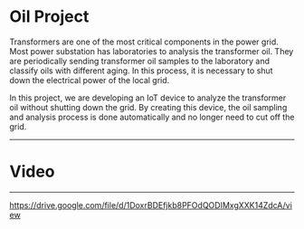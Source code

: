 # Oil Project

Transformers are one of the most critical components in the power grid. Most power substation has laboratories to analysis the transformer oil. They are periodically sending transformer oil samples to the laboratory and classify oils with different aging. In this process, it is necessary to shut down the electrical power of the local grid.

In this project, we are developing an IoT device to analyze the transformer oil without shutting down the grid. By creating this device, the oil sampling and analysis process is done automatically and no longer need to cut off the grid.

-------------------------------------

# Video
---------------------------------------
https://drive.google.com/file/d/1DoxrBDEfjkb8PFOdQODIMxgXXK14ZdcA/view
